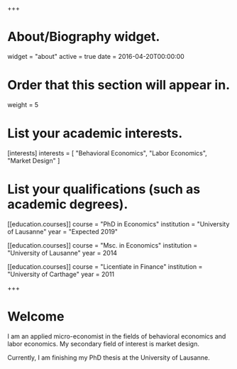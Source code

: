 +++
# About/Biography widget.
widget = "about"
active = true
date = 2016-04-20T00:00:00

# Order that this section will appear in.
weight = 5

# List your academic interests.
[interests]
  interests = [
    "Behavioral Economics",
    "Labor Economics",
    "Market Design"
  ]

# List your qualifications (such as academic degrees).
[[education.courses]]
  course = "PhD in Economics"
  institution = "University of Lausanne"
  year = "Expected 2019"

[[education.courses]]
  course = "Msc. in Economics"
  institution = "University of Lausanne"
  year = 2014

[[education.courses]]
  course = "Licentiate in Finance"
  institution = "University of Carthage"
  year = 2011
 
+++

# Welcome
I am an applied micro-economist in the fields of behavioral economics and labor economics. My secondary field of interest is market design. 

[//]: # (My research applies the economics' approach to human behavior and extends it by including psychological concepts and behavioral biases. This allows me to improve the predictive power of economic theories and to answer policy relevant questions with a focus on the labor market.)

Currently, I am finishing my PhD thesis at the University of Lausanne.



